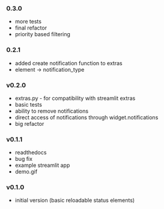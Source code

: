 ### 0.3.0
- more tests
- final refactor
- priority based filtering

### 0.2.1
- added create notification function to extras
- element -> notification_type

### v0.2.0
- extras.py - for compatibility with streamlit extras
- basic tests
- ability to remove notifications
- direct access of notifications through widget.notifications
- big refactor

### v0.1.1
- readthedocs
- bug fix
- example streamlit app
- demo.gif

### v0.1.0
- initial version (basic reloadable status elements)